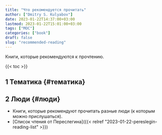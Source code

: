 ```yaml
---
title: "Что рекомендуется прочитать"
author: ["Dmitry S. Kulyabov"]
date: 2023-01-22T14:37:00+03:00
lastmod: 2023-01-22T15:01:00+03:00
tags: ["MOC"]
categories: ["book"]
draft: false
slug: "recommended-reading"
---
```


Книги, которые рекомендуются к прочтению.

<!--more-->

{{< toc >}}


## <span class="section-num">1</span> Тематика {#тематика}


## <span class="section-num">2</span> Люди {#люди}

-   Книги, которые рекомендуют прочитать разные люди (к которым можно прислушаться).
-   [Список чтения от Переслегина]({{< relref "2023-01-22-pereslegin-reading-list" >}})
